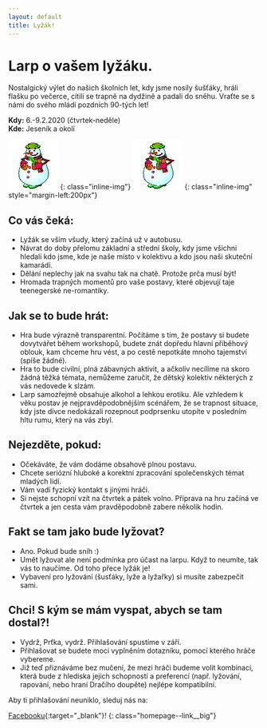 ```yaml
---
layout: default
title: Lyžák!
---
```


# Larp o vašem lyžáku.

Nostalgický výlet do našich školních let, kdy jsme nosily šušťáky, hráli flašku po večerce, cítili se trapně na dydžině a padali do sněhu.
Vraťte se s námi do svého mládí pozdních 90-tých let!

**Kdy:** 6.-9.2.2020 (čtvrtek-neděle)  
**Kde:** Jeseník a okolí

![snowman](/assets/img/snowman.gif)
{: class="inline-img"}
![snowman](/assets/img/snowman.gif)
{: class="inline-img" style="margin-left:200px"}

## Co vás čeká:
* Lyžák se vším všudy, který začíná už v autobusu.
* Návrat do doby přelomu základní a střední školy, kdy jsme všichni hledali kdo jsme, kde je naše místo v kolektivu a kdo jsou naši skuteční kamarádi.
* Dělání neplechy jak na svahu tak na chatě. Protože prča musí být!
* Hromada trapných momentů pro vaše postavy, které objevují taje teenegerské ne-romantiky.


## Jak se to bude hrát:
* Hra bude výrazně transparentní. Počítáme s tím, že postavy si budete dovytvářet během workshopů, budete znát dopředu hlavní příběhový oblouk, kam chceme hru vést, a po cestě nepotkáte mnoho tajemství (spíše žádné).
* Hra to bude civilní, plná zábavných aktivit, a ačkoliv necílíme na skoro žádná těžká témata, nemůžeme zaručit, že dětský kolektiv některých z vás nedovede k slzám.
* Larp samozřejmě obsahuje alkohol a lehkou erotiku. Ale vzhledem k věku postav je nejpravděpodobnějším scénářem, že se trapnost situace, kdy jste dívce nedokázali rozepnout podprsenku utopíte v posledním hltu rumu, který na vás zbyl.

## Nejezděte, pokud:
* Očekáváte, že vám dodáme obsahově plnou postavu.
* Chcete seriózní hluboké a korektní zpracování společenských témat mladých lidí.
* Vám vadí fyzický kontakt s jinými hráči.
* Si nejste schopní vzít na čtvrtek a pátek volno. Příprava na hru začíná ve čtvrtek a jen cesta vám pravděpodobně zabere několik hodin.

## Fakt se tam jako bude lyžovat?
* Ano. Pokud bude sníh :)
* Umět lyžovat ale není podmínka pro účast na larpu. Když to neumíte, tak vás to naučíme. Od toho přece lyžák je!
* Vybavení pro lyžování (šusťáky, lyže a lyžařky) si musíte zabezpečit sami.

## Chci! S kým se mám vyspat, abych se tam dostal?!
* Vydrž, Prťka, vydrž. Přihlašování spustíme v září.
* Přihlašovat se budete moci vyplněním dotazníku, pomocí kterého hráče vybereme.
* Již teď přiznáváme bez mučení, že mezi hráči budeme volit kombinaci, která bude z hlediska jejich schopností a preferencí (např. lyžování, rapování, nebo hraní Dračího doupěte) nejlépe kompatibilní.

Aby ti přihlašování neuniklo, sleduj nás na:

[Facebooku](https://www.facebook.com/Ly%C5%BE%C3%A1k-347695455890116/){:target="_blank"}!
{: class="homepage--link__big"}



